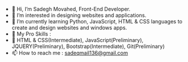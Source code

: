 - 👋 Hi, I’m Sadegh Movahed, Front-End Developer.
- 👀 I’m interested in designing websites and applications.
- 🌱 I’m currently learning Python, JavaScript, HTML & CSS languages to create and design websites and windows apps.
- 💞️ My Pro Skills :
- 💯 HTML & CSS(Intermediate), JavaScript(Preliminary), JQUERY(Preliminary), Bootstrap(Intermediate), Git(Preliminary)
- 📫 How to reach me : sadeqmail136@gmail.com

<!---
SadeghM8/SadeghM8 is a ✨ special ✨ repository because its `README.md` (this file) appears on your GitHub profile.
You can click the Preview link to take a look at your changes.
--->
